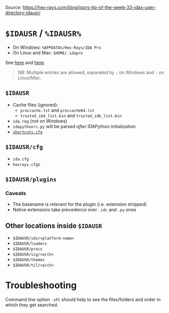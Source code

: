Source: https://hex-rays.com/blog/igors-tip-of-the-week-33-idas-user-directory-idausr/

# `$IDAUSR` / `%IDAUSR%`

* On Windows: `%APPDATA%/Hex-Rays/IDA Pro`
* On Linux and Mac: `$HOME/.idapro`

See [here](https://hex-rays.com/blog/igors-tip-of-the-week-33-idas-user-directory-idausr/) and [here](https://www.hex-rays.com/products/ida/support/idadoc/1375.shtml).

> NB: Multiple entries are allowed, separated by `;` on Windows and `:` on Linux/Mac.

## `$IDAUSR`

* Cache files (ignored):
  * `proccache.lst` and `proccache64.lst`
  * `trusted_i64_list.bin` and `trusted_idb_list.bin`
* `ida.reg` (not on Windows)
* `idapythonrc.py` will be parsed _after_ IDAPython initialization
* [`shortcuts.cfg`](https://www.hex-rays.com/blog/igor-tip-of-the-week-02-ida-ui-actions-and-where-to-find-them/)

## `$IDAUSR/cfg`

* `ida.cfg`
* `hexrays.cfg`c

## `$IDAUSR/plugins`

### Caveats

* The basename is relevant for the plugin (i.e. extension stripped)
* Native extensions take precedence over `.idc` and `.py` ones

## Other locations inside `$IDAUSR`

* `$IDAUSR/ids/<platform-name>`
* `$IDAUSR/loaders`
* `$IDAUSR/procs`
* `$IDAUSR/sig/<arch>`
* `$IDAUSR/themes`
* `$IDAUSR/til/<arch>`

# Troubleshooting

Command line option `-zFC` should help to see the files/folders and order in which they get searched.